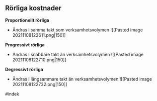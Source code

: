 ## Rörliga kostnader
**Proportionellt rörliga**
- Ändras i samma takt som verksamhetsvolymen
![[Pasted image 20211108122611.png|150]]

**Progressivt rörliga**
- Ändras i snabbare takt än verksamhetsvolymen
![[Pasted image 20211108122710.png|150]]

**Degressivt rörliga**
- Ändras i långsammare takt än verksamhetsvolymen 
![[Pasted image 20211108122732.png|150]]

#indek 